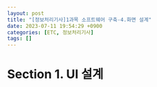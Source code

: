 ```yaml
---
layout: post
title: "[정보처리기사]1과목 소프트웨어 구축-4.화면 설계"
date: 2023-07-11 19:54:29 +0900
categories: [ETC, 정보처리기사]
tags: []
---
```


# Section 1. UI 설계

## 